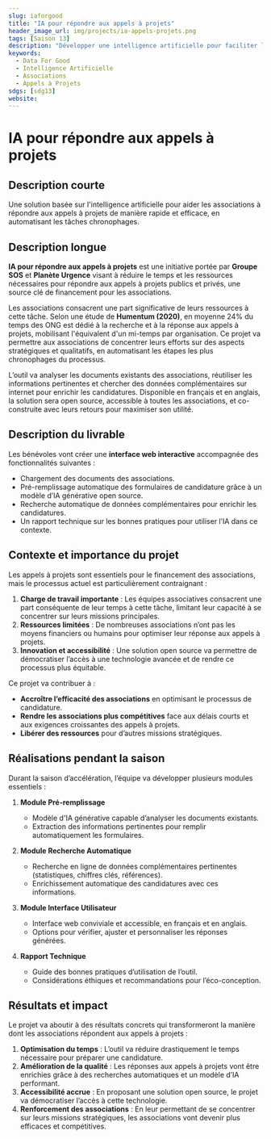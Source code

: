 ```yaml
---
slug: iaforgood
title: "IA pour répondre aux appels à projets"
header_image_url: img/projects/ia-appels-projets.png
tags: [Saison 13]
description: "Développer une intelligence artificielle pour faciliter la réponse des associations aux appels à projets publics et privés."
keywords:
  - Data For Good
  - Intelligence Artificielle
  - Associations
  - Appels à Projets
sdgs: [sdg13]
website: 
---
```


# IA pour répondre aux appels à projets

## Description courte
Une solution basée sur l'intelligence artificielle pour aider les associations à répondre aux appels à projets de manière rapide et efficace, en automatisant les tâches chronophages.

## Description longue
**IA pour répondre aux appels à projets** est une initiative portée par **Groupe SOS** et **Planète Urgence** visant à réduire le temps et les ressources nécessaires pour répondre aux appels à projets publics et privés, une source clé de financement pour les associations.

Les associations consacrent une part significative de leurs ressources à cette tâche. Selon une étude de **Humentum (2020)**, en moyenne 24% du temps des ONG est dédié à la recherche et à la réponse aux appels à projets, mobilisant l'équivalent d'un mi-temps par organisation. Ce projet va permettre aux associations de concentrer leurs efforts sur des aspects stratégiques et qualitatifs, en automatisant les étapes les plus chronophages du processus.

L’outil va analyser les documents existants des associations, réutiliser les informations pertinentes et chercher des données complémentaires sur internet pour enrichir les candidatures. Disponible en français et en anglais, la solution sera open source, accessible à toutes les associations, et co-construite avec leurs retours pour maximiser son utilité.

## Description du livrable
Les bénévoles vont créer une **interface web interactive** accompagnée des fonctionnalités suivantes :
- Chargement des documents des associations.
- Pré-remplissage automatique des formulaires de candidature grâce à un modèle d’IA générative open source.
- Recherche automatique de données complémentaires pour enrichir les candidatures.
- Un rapport technique sur les bonnes pratiques pour utiliser l’IA dans ce contexte.

## Contexte et importance du projet
Les appels à projets sont essentiels pour le financement des associations, mais le processus actuel est particulièrement contraignant :
1. **Charge de travail importante** : Les équipes associatives consacrent une part conséquente de leur temps à cette tâche, limitant leur capacité à se concentrer sur leurs missions principales.
2. **Ressources limitées** : De nombreuses associations n’ont pas les moyens financiers ou humains pour optimiser leur réponse aux appels à projets.
3. **Innovation et accessibilité** : Une solution open source va permettre de démocratiser l’accès à une technologie avancée et de rendre ce processus plus équitable.

Ce projet va contribuer à :
- **Accroître l’efficacité des associations** en optimisant le processus de candidature.
- **Rendre les associations plus compétitives** face aux délais courts et aux exigences croissantes des appels à projets.
- **Libérer des ressources** pour d’autres missions stratégiques.

## Réalisations pendant la saison
Durant la saison d’accélération, l’équipe va développer plusieurs modules essentiels :

1. **Module Pré-remplissage**
   - Modèle d'IA générative capable d’analyser les documents existants.
   - Extraction des informations pertinentes pour remplir automatiquement les formulaires.

2. **Module Recherche Automatique**
   - Recherche en ligne de données complémentaires pertinentes (statistiques, chiffres clés, références).
   - Enrichissement automatique des candidatures avec ces informations.

3. **Module Interface Utilisateur**
   - Interface web conviviale et accessible, en français et en anglais.
   - Options pour vérifier, ajuster et personnaliser les réponses générées.

4. **Rapport Technique**
   - Guide des bonnes pratiques d’utilisation de l’outil.
   - Considérations éthiques et recommandations pour l’éco-conception.

## Résultats et impact
Le projet va aboutir à des résultats concrets qui transformeront la manière dont les associations répondent aux appels à projets :
1. **Optimisation du temps** : L’outil va réduire drastiquement le temps nécessaire pour préparer une candidature.
2. **Amélioration de la qualité** : Les réponses aux appels à projets vont être enrichies grâce à des recherches automatiques et un modèle d’IA performant.
3. **Accessibilité accrue** : En proposant une solution open source, le projet va démocratiser l’accès à cette technologie.
4. **Renforcement des associations** : En leur permettant de se concentrer sur leurs missions stratégiques, les associations vont devenir plus efficaces et compétitives.
